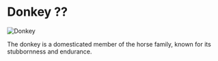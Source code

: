 # Donkey ?? 
 
![Donkey](https://upload.wikimedia.org/wikipedia/commons/6/6f/Donkey_-_small.jpg) 
 
The donkey is a domesticated member of the horse family, known for its stubbornness and endurance. 
